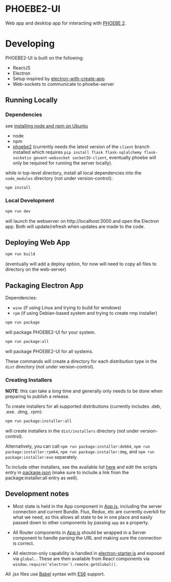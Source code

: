# PHOEBE2-UI

Web app and desktop app for interacting with [PHOEBE 2](https://github.com/phoebe-project/phoebe2).


# Developing

PHOEBE2-UI is built on the following:
* ReactJS
* Electron
* Setup inspired by [electron-with-create-app](https://github.com/csepulv/electron-with-create-react-app)
* Web-sockets to communicate to phoebe-server

## Running Locally

### Dependencies

see [installing node and npm on Ubuntu](https://tecadmin.net/install-latest-nodejs-npm-on-ubuntu/)

  * node
  * npm
  * [phoebe2](https://www.github.com/phoebe-project/phoebe2) (currently needs the latest version of the `client` branch installed which requires `pip install flask flask-sqlalchemy flask-socketio gevent-websocket socketIO-client`, eventually phoebe will only be required for running the server locally).

while in top-level directory, install all local dependencies into the `node_modules` directory (not under version-control):

```bash
npm install
```

### Local Development

```bash
npm run dev
```

will launch the webserver on http://localhost:3000 and open the Electron app.  Both will update/refresh when updates are made to the code.

## Deploying Web App

```bash
npm run build
```

(eventually will add a deploy option, for now will need to copy all files to directory on the web-server)

## Packaging Electron App

Dependencies:
* `wine` (if using Linux and trying to build for windows)
* `rpm` (if using Debian-based system and trying to create rmp installer)

```bash
npm run package
```

will package PHOEBE2-UI for your system.


```bash
npm run package:all
```

will package PHOEBE2-UI for all systems.

These commands will create a directory for each distribution type in the `dist` directory (not under version-control).

### Creating Installers

**NOTE**: this can take a *long* time and generally only needs to be done when preparing to publish a release.

To create installers for all supported distributions (currently includes .deb, .exe. .dmg, .rpm):

```bash
npm run package:installer:all
```

will create installers in the `dist/installers` directory (not under version-control).

Alternatively, you can call `npm run package:installer:deb64`, `npm run package:installer:rpm64`, `npm run package:installer:dmg`, and `npm run package:installer:exe` separately.  


To include other installers, see the available list [here](https://github.com/electron-userland/electron-packager#distributable-creators) and edit the scripts entry in [package.json](package.json) (make sure to include a link from the package:installer:all entry as well).


## Development notes

* Most state is held in the App component in [App.js](/src/App.js), including the server connection and current Bundle.  Flux, Redux, etc are currently overkill for what we need, so this allows all state to be in one place and easily passed down to other components by passing `app` as a property.

* All Router components in [App.js](/src/App.js) should be wrapped in a Server component to handle parsing the URL and making sure the connection is correct.

* All electron-only capability is handled in [electron-starter.js](/src/electron-starter.js) and exposed via `global.`.  These are then available from React components via `window.require('electron').remote.getGlobal()`.

All .jsx files use [Babel](https://babeljs.io/) syntax with [ES6](http://es6-features.org/) support.
